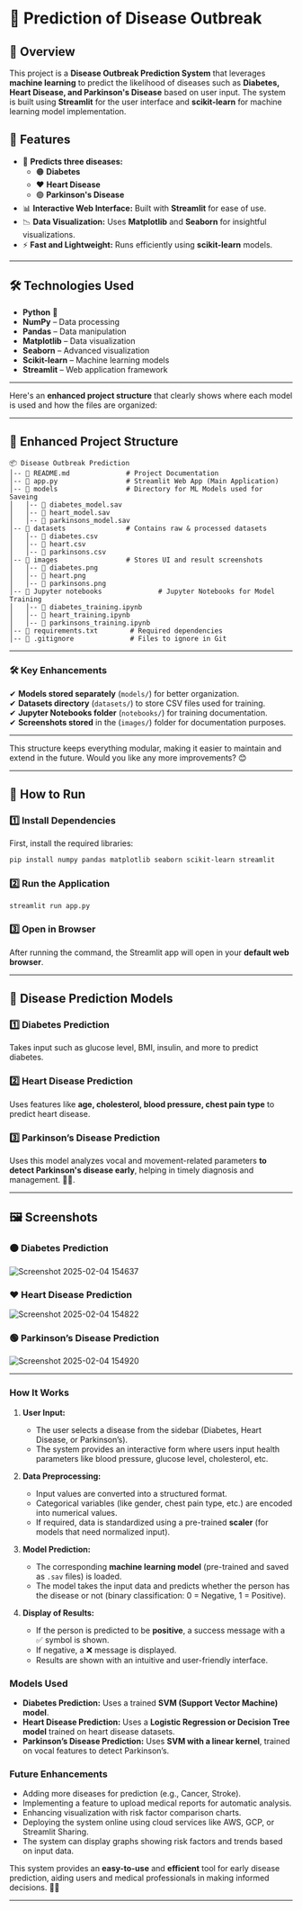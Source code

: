# 🏥 Prediction of Disease Outbreak  

## 📌 Overview  
This project is a **Disease Outbreak Prediction System** that leverages **machine learning** to predict the likelihood of diseases such as **Diabetes, Heart Disease, and Parkinson's Disease** based on user input. The system is built using **Streamlit** for the user interface and **scikit-learn** for machine learning model implementation.

## 🚀 Features  
- 🏥 **Predicts three diseases:**  
  - 🟠 **Diabetes**  
  - ❤️ **Heart Disease**  
  - 🟢 **Parkinson's Disease**  
- 📊 **Interactive Web Interface:** Built with **Streamlit** for ease of use.  
- 📉 **Data Visualization:** Uses **Matplotlib** and **Seaborn** for insightful visualizations.  
- ⚡ **Fast and Lightweight:** Runs efficiently using **scikit-learn** models.  

---

## 🛠️ Technologies Used  
- **Python** 🐍  
- **NumPy** – Data processing  
- **Pandas** – Data manipulation  
- **Matplotlib** – Data visualization  
- **Seaborn** – Advanced visualization  
- **Scikit-learn** – Machine learning models  
- **Streamlit** – Web application framework  

---

Here's an **enhanced project structure** that clearly shows where each model is used and how the files are organized:  

---
## 📂 **Enhanced Project Structure**  
```
📦 Disease Outbreak Prediction  
│-- 📜 README.md              # Project Documentation  
│-- 📜 app.py                 # Streamlit Web App (Main Application)  
│-- 📂 models                 # Directory for ML Models used for Saveing
│   │-- 📜 diabetes_model.sav   
│   │-- 📜 heart_model.sav       
│   │-- 📜 parkinsons_model.sav  
│-- 📂 datasets               # Contains raw & processed datasets  
│   │-- 📜 diabetes.csv          
│   │-- 📜 heart.csv              
│   │-- 📜 parkinsons.csv        
│-- 📂 images                 # Stores UI and result screenshots  
│   │-- 📜 diabetes.png           
│   │-- 📜 heart.png             
│   │-- 📜 parkinsons.png        
│-- 📂 Jupyter notebooks              # Jupyter Notebooks for Model Training  
│   │-- 📜 diabetes_training.ipynb     
│   │-- 📜 heart_training.ipynb      
│   │-- 📜 parkinsons_training.ipynb   
│-- 📜 requirements.txt        # Required dependencies  
│-- 📜 .gitignore              # Files to ignore in Git  
```

---

### 🛠 **Key Enhancements**
✔ **Models stored separately** (`models/`) for better organization.  
✔ **Datasets directory** (`datasets/`) to store CSV files used for training.  
✔ **Jupyter Notebooks folder** (`notebooks/`) for training documentation.  
✔ **Screenshots stored** in the (`images/`) folder for documentation purposes.  

---

This structure keeps everything modular, making it easier to maintain and extend in the future. Would you like any more improvements? 😊

---

## 🎯 How to Run  
### 1️⃣ Install Dependencies  
First, install the required libraries:  
```bash
pip install numpy pandas matplotlib seaborn scikit-learn streamlit
```

### 2️⃣ Run the Application  
```bash
streamlit run app.py
```

### 3️⃣ Open in Browser  
After running the command, the Streamlit app will open in your **default web browser**.

---

## 🏥 Disease Prediction Models  
### **1️⃣ Diabetes Prediction**  
Takes input such as glucose level, BMI, insulin, and more to predict diabetes.  

### **2️⃣ Heart Disease Prediction**  
Uses features like **age, cholesterol, blood pressure, chest pain type** to predict heart disease.  

### **3️⃣ Parkinson’s Disease Prediction**  
Uses this model analyzes vocal and movement-related parameters **to detect Parkinson's disease early**, helping in timely diagnosis and management. 🚀🔬.  

---

## 🖼️ Screenshots  
### 🟠 **Diabetes Prediction**
![Screenshot 2025-02-04 154637](https://github.com/user-attachments/assets/0ca00345-135b-4a53-9fdb-ec01370e5aed)


### ❤️ **Heart Disease Prediction**
![Screenshot 2025-02-04 154822](https://github.com/user-attachments/assets/e9bd696e-5e96-42b6-98d7-5a7c114c466a)


### 🟢 **Parkinson’s Disease Prediction**
![Screenshot 2025-02-04 154920](https://github.com/user-attachments/assets/4a7fc94f-fdfe-4613-b95d-8402199c86f2)


---

### **How It Works**  

1. **User Input:**  
   - The user selects a disease from the sidebar (Diabetes, Heart Disease, or Parkinson’s).  
   - The system provides an interactive form where users input health parameters like blood pressure, glucose level, cholesterol, etc.  

2. **Data Preprocessing:**  
   - Input values are converted into a structured format.  
   - Categorical variables (like gender, chest pain type, etc.) are encoded into numerical values.  
   - If required, data is standardized using a pre-trained **scaler** (for models that need normalized input).  

3. **Model Prediction:**  
   - The corresponding **machine learning model** (pre-trained and saved as `.sav` files) is loaded.  
   - The model takes the input data and predicts whether the person has the disease or not (binary classification: 0 = Negative, 1 = Positive).  

4. **Display of Results:**  
   - If the person is predicted to be **positive**, a success message with a ✅ symbol is shown.  
   - If negative, a ❌ message is displayed.  
   - Results are shown with an intuitive and user-friendly interface.   

### **Models Used**  
- **Diabetes Prediction:** Uses a trained **SVM (Support Vector Machine) model**.  
- **Heart Disease Prediction:** Uses a **Logistic Regression or Decision Tree model** trained on heart disease datasets.  
- **Parkinson’s Disease Prediction:** Uses **SVM with a linear kernel**, trained on vocal features to detect Parkinson’s.  

### **Future Enhancements**  
- Adding more diseases for prediction (e.g., Cancer, Stroke).  
- Implementing a feature to upload medical reports for automatic analysis.  
- Enhancing visualization with risk factor comparison charts.  
- Deploying the system online using cloud services like AWS, GCP, or Streamlit Sharing.
- The system can display graphs showing risk factors and trends based on input data.

This system provides an **easy-to-use** and **efficient** tool for early disease prediction, aiding users and medical professionals in making informed decisions. 🚀💡

---
